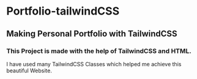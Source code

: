 # Portfolio-tailwindCSS
## Making Personal Portfolio with TailwindCSS
### This Project is made with the help of TailwindCSS and HTML.

I have used many TailwindCSS Classes which helped me achieve this beautiful Website.